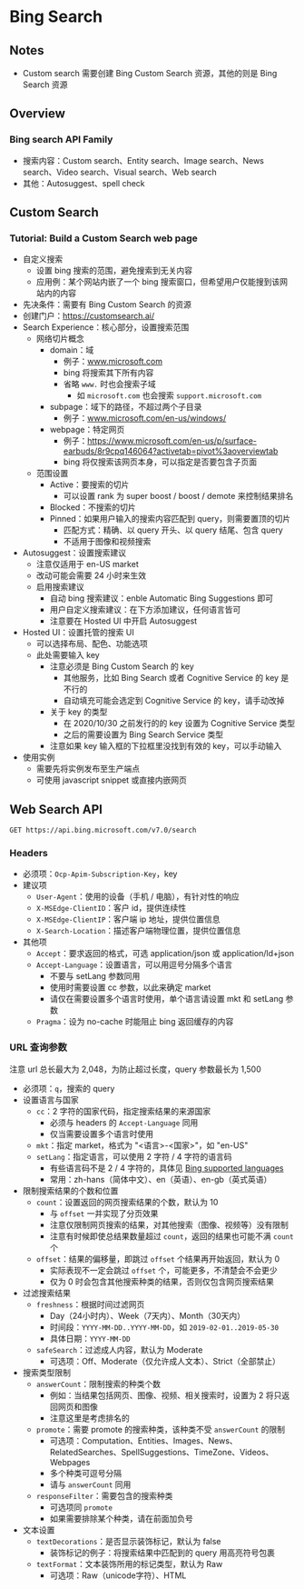 # Bing Search

## Notes

+ Custom search 需要创建 Bing Custom Search 资源，其他的则是 Bing Search 资源



## Overview

### Bing search API Family

+ 搜索内容：Custom search、Entity search、Image search、News search、Video search、Visual search、Web search
+ 其他：Autosuggest、spell check



## Custom Search

### Tutorial: Build a Custom Search web page

+ 自定义搜索
  + 设置 bing 搜索的范围，避免搜索到无关内容
  + 应用例：某个网站内嵌了一个 bing 搜索窗口，但希望用户仅能搜到该网站内的内容
+ 先决条件：需要有 Bing Custom Search 的资源
+ 创建门户：https://customsearch.ai/
+ Search Experience：核心部分，设置搜索范围
  + 网络切片概念
    + domain：域
      + 例子：www.microsoft.com
      + bing 将搜索其下所有内容
      + 省略 `www.` 时也会搜索子域
        + 如 `microsoft.com` 也会搜索 `support.microsoft.com`
    + subpage：域下的路径，不超过两个子目录
      + 例子：www.microsoft.com/en-us/windows/
    + webpage：特定网页
      + 例子：https://www.microsoft.com/en-us/p/surface-earbuds/8r9cpq146064?activetab=pivot%3aoverviewtab
      + bing 将仅搜索该网页本身，可以指定是否要包含子页面
  + 范围设置
    + Active：要搜索的切片
      + 可以设置 rank 为 super boost / boost / demote 来控制结果排名
    + Blocked：不搜索的切片
    + Pinned：如果用户输入的搜索内容匹配到 query，则需要置顶的切片
      + 匹配方式：精确、以 query 开头、以 query 结尾、包含 query
      + 不适用于图像和视频搜索
+ Autosuggest：设置搜索建议
  + 注意仅适用于 en-US market
  + 改动可能会需要 24 小时来生效
  + 启用搜索建议
    + 自动 bing 搜索建议：enble Automatic Bing Suggestions 即可
    + 用户自定义搜索建议：在下方添加建议，任何语言皆可
    + 注意要在 Hosted UI 中开启 Autosuggest
+ Hosted UI：设置托管的搜索 UI
  + 可以选择布局、配色、功能选项
  + 此处需要输入 key
    + 注意必须是 Bing Custom Search 的 key
      + 其他服务，比如 Bing Search 或者 Cognitive Service 的 key 是不行的
      + 自动填充可能会选定到 Cognitive Service 的 key，请手动改掉
    + 关于 key 的类型
      + 在 2020/10/30 之前发行的的 key 设置为 Cognitive Service 类型
      + 之后的需要设置为 Bing Search Service 类型
    + 注意如果 key 输入框的下拉框里没找到有效的 key，可以手动输入
+ 使用实例
  + 需要先将实例发布至生产端点
  + 可使用 javascript snippet 或直接内嵌网页



## Web Search API

```http
GET https://api.bing.microsoft.com/v7.0/search
```

### Headers

+ 必须项：`Ocp-Apim-Subscription-Key`，key
+ 建议项
  + `User-Agent`：使用的设备（手机 / 电脑），有针对性的响应
  + `X-MSEdge-ClientID`：客户 id，提供连续性
  + `X-MSEdge-ClientIP`：客户端 ip 地址，提供位置信息
  + `X-Search-Location`：描述客户端物理位置，提供位置信息
+ 其他项
  + `Accept`：要求返回的格式，可选 application/json 或 application/ld+json
  + `Accept-Language`：设置语言，可以用逗号分隔多个语言
    + 不要与 setLang 参数同用
    + 使用时需要设置 cc 参数，以此来确定 market
    + 请仅在需要设置多个语言时使用，单个语言请设置 mkt 和 setLang 参数
  + `Pragma`：设为 no-cache 时能阻止 bing 返回缓存的内容



### URL 查询参数

注意 url 总长最大为 2,048，为防止超过长度，query 参数最长为 1,500

+ 必须项：`q`，搜索的 query
+ 设置语言与国家
  + `cc`：2 字符的国家代码，指定搜索结果的来源国家
    + 必须与 headers 的 `Accept-Language` 同用
    + 仅当需要设置多个语言时使用
  + `mkt`：指定 market，格式为 "<语言>-<国家>"，如 "en-US"
  + `setLang`：指定语言，可以使用 2 字符 / 4 字符的语言码
    + 有些语言码不是 2 / 4 字符的，具体见 [Bing supported languages](https://learn.microsoft.com/en-us/bing/search-apis/bing-web-search/reference/market-codes#bing-supported-language-codes)
    + 常用：zh-hans（简体中文）、en（英语）、en-gb（英式英语）
+ 限制搜索结果的个数和位置
  + `count`：设置返回的网页搜索结果的个数，默认为 10
    + 与 `offset` 一并实现了分页效果
    + 注意仅限制网页搜索的结果，对其他搜索（图像、视频等）没有限制
    + 注意有时候即使总结果数量超过 `count`，返回的结果也可能不满 `count` 个
  + `offset`：结果的偏移量，即跳过 `offset` 个结果再开始返回，默认为 0
    + 实际表现不一定会跳过 `offset` 个，可能更多，不清楚会不会更少
    + 仅为 0 时会包含其他搜索种类的结果，否则仅包含网页搜索结果
+ 过滤搜索结果
  + `freshness`：根据时间过滤网页
    + Day（24小时内）、Week（7天内）、Month（30天内）
    + 时间段：`YYYY-MM-DD..YYYY-MM-DD`，如 `2019-02-01..2019-05-30`
    + 具体日期：`YYYY-MM-DD`
  + `safeSearch`：过滤成人内容，默认为 Moderate
    + 可选项：Off、Moderate（仅允许成人文本）、Strict（全部禁止）
+ 搜索类型限制
  + `answerCount`：限制搜索的种类个数
    + 例如：当结果包括网页、图像、视频、相关搜索时，设置为 2 将只返回网页和图像
    + 注意这里是考虑排名的
  + `promote`：需要 promote 的搜索种类，该种类不受 `answerCount` 的限制
    + 可选项：Computation、Entities、Images、News、RelatedSearches、SpellSuggestions、TimeZone、Videos、Webpages
    + 多个种类可逗号分隔
    + 请与 `answerCount` 同用
  + `responseFilter`：需要包含的搜索种类
    + 可选项同 `promote`
    + 如果需要排除某个种类，请在前面加负号
+ 文本设置
  + `textDecorations`：是否显示装饰标记，默认为 false
    + 装饰标记的例子：将搜索结果中匹配到的 query 用高亮符号包裹
  + `textFormat`：文本装饰所用的标记类型，默认为 Raw
    + 可选项：Raw（unicode字符）、HTML